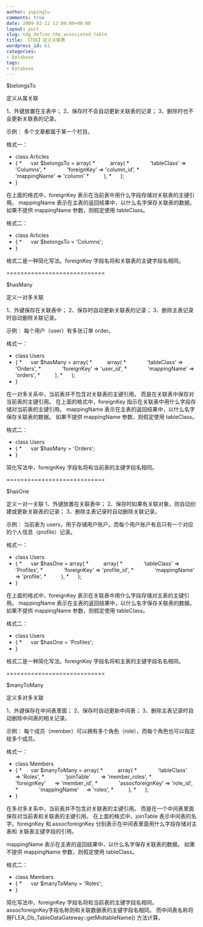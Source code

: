```yaml
---
author: yupinglu
comments: true
date: 2009-02-22 12:09:00+00:00
layout: post
slug: tdg_define_the_associated_table
title: 【TDG】定义关联表
wordpress_id: 61
categories:
- Database
tags:
- Database
---
```


$belongsTo

定义从属关联

1、外键放置在主表中；
2、保存时不会自动更新关联表的记录；
3、删除时也不会更新关联表的记录。

示例：
多个文章都属于某一个栏目。

格式一：

* class Articles
* {
*      var $belongsTo = array(
*          array(
*              'tableClass' => 'Columns',
*              'foreignKey' => 'column_id',
*              'mappingName' => 'column'
*          ),
*      );
* }

在上面的格式中，foreignKey 表示在当前表中用什么字段存储对关联表的主键引用。
mappingName 表示在主表的返回结果中，以什么名字保存关联表的数据。
如果不提供 mappingName 参数，则假定使用 tableClass。

格式二：

* class Articles
* {
*      var $belongsTo = 'Columns';
* }

格式二是一种简化写法。foreignKey 字段名将和关联表的主键字段名相同。

============================

$hasMany

定义一对多关联

1、外键保存在关联表中；
2、保存时自动更新关联表的记录；
3、删除主表记录时自动删除关联记录。

示例：
每个用户（user）有多张订单 order。

格式一：

* class Users
* {
*      var $hasMany = array(
*          array(
*              'tableClass' => 'Orders',
*              'foreignKey' => 'user_id',
*              'mappingName' => 'orders',
*          ),
*      );
* }

在一对多关系中，当前表并不包含对关联表的主键引用。
而是在关联表中保存对当前表的主键引用。
在上面的格式中，foreignKey 指示在关联表中用什么字段存储对当前表的主键引用。
mappingName 表示在主表的返回结果中，以什么名字保存关联表的数据。
如果不提供 mappingName 参数，则假定使用 tableClass。

格式二：

* class Users
* {
*      var $hasMany = 'Orders';
* }

简化写法中，foreignKey 字段名将和当前表的主键字段名相同。

============================

$hasOne

定义一对一关联
1、外键放置在关联表中；
2、保存时如果有关联对象，则自动创建或更新关联表的记录；
3、删除主表记录时自动删除关联记录。

示例：
当前表为 users，用于存储用户账户。而每个用户账户有且只有一个对应的个人信息（profile）记录。

格式一：

* class Users
* {
*      var $hasOne = array(
*          array(
*              'tableClass' => 'Profiles',
*              'foreignKey' => 'profile_id',
*              'mappingName' => 'profile',
*          ),
*      );
* }

在上面的格式中，foreignKey 表示在关联表中用什么字段存储对主表的主键引用。 mappingName 表示在主表的返回结果中，以什么名字保存关联表的数据。 如果不提供 mappingName 参数，则假定使用 tableClass。

格式二：

* class Users
* {
*      var $hasOne = 'Profiles';
* }

格式二是一种简化写法。foreignKey 字段名将和主表的主键字段名名相同。

============================

$manyToMany

定义多对多关联

1、外键保存在中间表里面；
2、保存时自动更新中间表；
3、删除主表记录时自动删除中间表的相关记录。

示例：
每个成员（member）可以拥有多个角色（role），而每个角色也可以指定给多个成员。

格式一：

* class Members
* {
*      var $manyToMany = array(
*          array(
*              'tableClass'      => 'Roles',
*              'joinTable'       => 'member_roles',
*              'foreignKey'      => 'member_id',
*              'assocforeignKey' => 'role_id',
*              'mappingName'     => 'roles',
*          ),
*      );
* }

在多对多关系中，当前表并不包含对关联表的主键引用。
而是在一个中间表里面保存对当前表和关联表的主键引用。
在上面的格式中，joinTable 表示中间表的名字。foreignKey 和
assocforeignKey 分别表示在中间表里面用什么字段存储对主表和
关联表主键字段的引用。

mappingName 表示在主表的返回结果中，以什么名字保存关联表的数据。
如果不提供 mappingName 参数，则假定使用 tableClass。

格式二：

* class Members
* {
*      var $manyToMany = 'Roles';
* }

简化写法中，foreignKey 字段名将和当前表的主键字段名相同。
assocforeignKey字段名称则和关联数据表的主键字段名相同。
而中间表名称将用FLEA_Db_TableDataGateway::getMidtableName() 方法计算。
